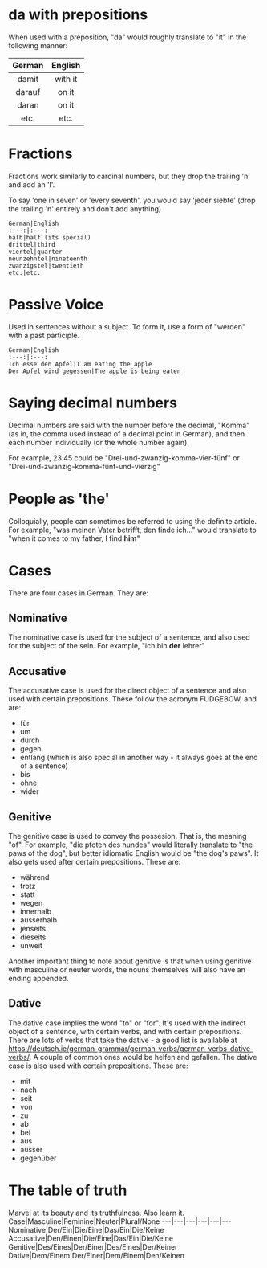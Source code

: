 # da with prepositions
When used with a preposition, "da" would roughly translate to "it" in the following manner:

German|English
:---:|:---:
damit|with it
darauf|on it
daran|on it
etc.|etc.

# Fractions
Fractions work similarly to cardinal numbers, but they drop the trailing 'n' and add an 'l'.

To say 'one in seven' or 'every seventh', you would say 'jeder siebte' (drop the trailing 'n' entirely and don't add anything)

    German|English
    :---:|:---:
    halb|half (its special)
    drittel|third
    viertel|quarter
    neunzehntel|nineteenth
    zwanzigstel|twentieth
    etc.|etc.

# Passive Voice
Used in sentences without a subject. To form it, use a form of "werden" with a past participle.

    German|English
    :---:|:---:
    Ich esse den Apfel|I am eating the apple
    Der Apfel wird gegessen|The apple is being eaten

# Saying decimal numbers
Decimal numbers are said with the number before the decimal, "Komma" (as in, the comma used instead of a decimal point in German), and then each number individually (or the whole number again).

For example, 23.45 could be "Drei-und-zwanzig-komma-vier-fünf" or "Drei-und-zwanzig-komma-fünf-und-vierzig"

# People as 'the'
Colloquially, people can sometimes be referred to using the definite article. For example, "was meinen Vater betrifft, den finde ich..." would translate to "when it comes to my father, I find **him**"

# Cases
There are four cases in German. They are:
## Nominative
The nominative case is used for the subject of a sentence, and also used for the subject of the sein. For example, "ich bin **der** lehrer"
## Accusative
The accusative case is used for the direct object of a sentence and also used with certain prepositions. These follow the acronym FUDGEBOW, and are:
 - für
 - um
 - durch
 - gegen
 - entlang (which is also special in another way - it always goes at the end of a sentence)
 - bis
 - ohne
 - wider

## Genitive
The genitive case is used to convey the possesion. That is, the meaning "of". For example, "die pfoten des hundes" would literally translate to "the paws of the dog", but better idiomatic English would be "the dog's paws". It also gets used after certain prepositions. These are:
- während
- trotz
- statt
- wegen
- innerhalb
- ausserhalb
- jenseits
- dieseits
- unweit

Another important thing to note about genitive is that when using genitive with masculine or neuter words, the nouns themselves will also have an ending appended.

## Dative
The dative case implies the word "to" or "for". It's used with the indirect object of a sentence, with certain verbs, and with certain prepositions. There are lots of verbs that take the dative - a good list is available at https://deutsch.ie/german-grammar/german-verbs/german-verbs-dative-verbs/. A couple of common ones would be helfen and gefallen. The dative case is also used with certain prepositions. These are:
 - mit
 - nach
 - seit
 - von
 - zu
 - ab
 - bei
 - aus
 - ausser
 - gegenüber

# The table of truth
Marvel at its beauty and its truthfulness. Also learn it.
Case|Masculine|Feminine|Neuter|Plural/None
---|---|---|---|---|---
Nominative|Der/Ein|Die/Eine|Das/Ein|Die/Keine
Accusative|Den/Einen|Die/Eine|Das/Ein|Die/Keine
Genitive|Des/Eines|Der/Einer|Des/Eines|Der/Keiner
Dative|Dem/Einem|Der/Einer|Dem/Einem|Den/Keinen

